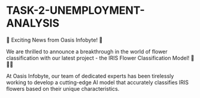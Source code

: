 # TASK-2-UNEMPLOYMENT-ANALYSIS

🌼 Exciting News from Oasis Infobyte! 🌼

We are thrilled to announce a breakthrough in the world of flower classification with our latest project - the IRIS Flower Classification Model! 🌺🌸🌼

At Oasis Infobyte, our team of dedicated experts has been tirelessly working to develop a cutting-edge AI model that accurately classifies IRIS flowers based on their unique characteristics.
